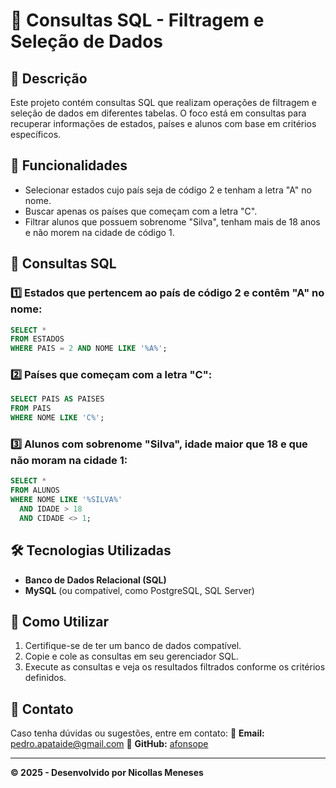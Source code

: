 # 📌 Consultas SQL - Filtragem e Seleção de Dados

## 📖 Descrição
Este projeto contém consultas SQL que realizam operações de filtragem e seleção de dados em diferentes tabelas. O foco está em consultas para recuperar informações de estados, países e alunos com base em critérios específicos.

## 📌 Funcionalidades
- Selecionar estados cujo país seja de código 2 e tenham a letra "A" no nome.
- Buscar apenas os países que começam com a letra "C".
- Filtrar alunos que possuem sobrenome "Silva", tenham mais de 18 anos e não morem na cidade de código 1.

## 🚀 Consultas SQL
### 1️⃣ Estados que pertencem ao país de código 2 e contêm "A" no nome:
```sql
SELECT *
FROM ESTADOS
WHERE PAIS = 2 AND NOME LIKE '%A%';
```

### 2️⃣ Países que começam com a letra "C":
```sql
SELECT PAIS AS PAISES
FROM PAIS
WHERE NOME LIKE 'C%';
```

### 3️⃣ Alunos com sobrenome "Silva", idade maior que 18 e que não moram na cidade 1:
```sql
SELECT *
FROM ALUNOS
WHERE NOME LIKE '%SILVA%'
  AND IDADE > 18
  AND CIDADE <> 1;
```

## 🛠 Tecnologias Utilizadas
- **Banco de Dados Relacional (SQL)**
- **MySQL** (ou compatível, como PostgreSQL, SQL Server)

## 📝 Como Utilizar
1. Certifique-se de ter um banco de dados compatível.
2. Copie e cole as consultas em seu gerenciador SQL.
3. Execute as consultas e veja os resultados filtrados conforme os critérios definidos.

## 📩 Contato
Caso tenha dúvidas ou sugestões, entre em contato:
📧 **Email:** pedro.apataide@gmail.com
🔗 **GitHub:** [afonsope](https://github.com/afonsope)

---
**© 2025 - Desenvolvido por Nicollas Meneses**

